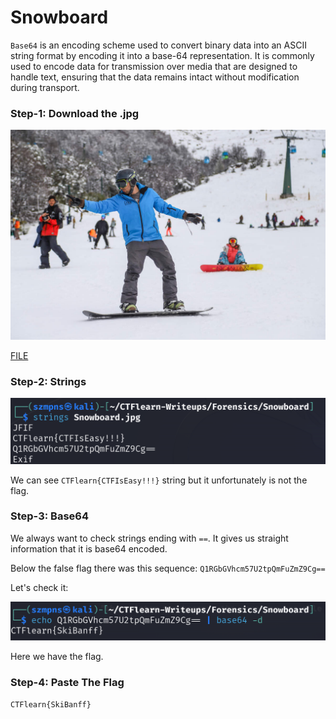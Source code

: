 # Snowboard 

`Base64` is an encoding scheme used to convert binary data into an ASCII string format by encoding it into a base-64 representation. It is commonly used to encode data for transmission over media that are designed to handle text, ensuring that the data remains intact without modification during transport.

### Step-1: Download the .jpg

![Snowboard](Snowboard.jpg)

[FILE](Snowboard.jpg)

### Step-2: Strings

![Output](snowstrings.png)

We can see `CTFlearn{CTFIsEasy!!!}` string but it unfortunately is not the flag.

### Step-3: Base64

We always want to check strings ending with `==`. It gives us straight information that it is base64 encoded.

Below the false flag there was this sequence:
`Q1RGbGVhcm57U2tpQmFuZmZ9Cg==`

Let's check it:

![Output](snowboardlfag.png)

Here we have the flag.

### Step-4: Paste The Flag

```
CTFlearn{SkiBanff}
```


